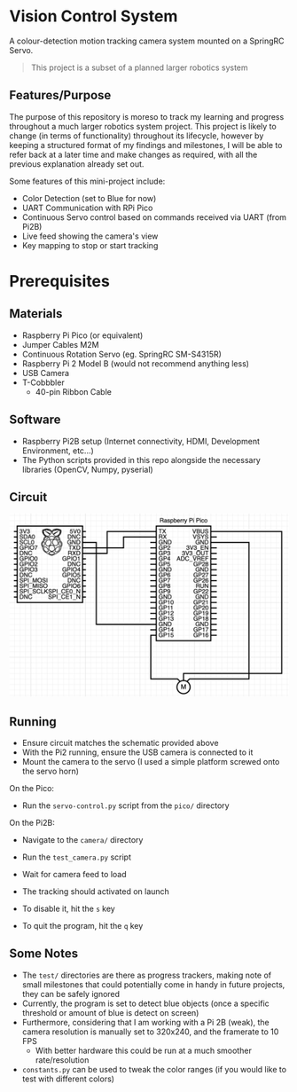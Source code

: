 # Vision Control System 
A colour-detection motion tracking camera system mounted on a SpringRC Servo.
> This project is a subset of a planned larger robotics system

## Features/Purpose
The purpose of this repository is moreso to track my learning and progress throughout a much larger robotics system project. This project is likely to change (in terms of functionality) throughout its lifecycle, however by keeping a structured format of my findings and milestones, I will be able to refer back at a later time and make changes as required, with all the previous explanation already set out.

Some features of this mini-project include: 
- Color Detection (set to Blue for now)
- UART Communication with RPi Pico
- Continuous Servo control based on commands received via UART (from Pi2B)
- Live feed showing the camera's view
- Key mapping to stop or start tracking 

# Prerequisites

## Materials 
- Raspberry Pi Pico (or equivalent)
- Jumper Cables M2M
- Continuous Rotation Servo (eg. SpringRC SM-S4315R)
- Raspberry Pi 2 Model B (would not recommend anything less)
- USB Camera
- T-Cobbbler
  - 40-pin Ribbon Cable

## Software 
- Raspberry Pi2B setup (Internet connectivity, HDMI, Development Environment, etc...)
- The Python scripts provided in this repo alongside the necessary libraries (OpenCV, Numpy, pyserial)

## Circuit 
![Circuit Schematic](/Images/circ-schematic.png "Circuit Diagram")

## Running 
- Ensure circuit matches the schematic provided above
- With the Pi2 running, ensure the USB camera is connected to it
- Mount the camera to the servo (I used a simple platform screwed onto the servo horn)
  
On the Pico:
- Run the `servo-control.py` script from the `pico/` directory

On the Pi2B:
- Navigate to the `camera/` directory
- Run the `test_camera.py` script
- Wait for camera feed to load

- The tracking should activated on launch
- To disable it, hit the `s` key
- To quit the program, hit the `q` key

## Some Notes
- The `test/` directories are there as progress trackers, making note of small milestones that could potentially come in handy in future projects, they can be safely ignored
- Currently, the program is set to detect blue objects (once a specific threshold or amount of blue is detect on screen)
- Furthermore, considering that I am working with a Pi 2B (weak), the camera resolution is manually set to 320x240, and the framerate to 10 FPS
  - With better hardware this could be run at a much smoother rate/resolution
- `constants.py` can be used to tweak the color ranges (if you would like to test with different colors)
